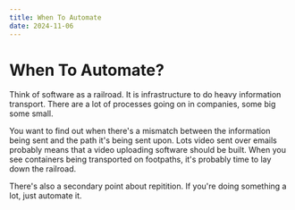 ```yaml
---
title: When To Automate
date: 2024-11-06
---
```

# When To Automate?

Think of software as a railroad. It is infrastructure to do heavy information transport. There are a lot of processes going on in companies, some big some small. 

You want to find out when there's a mismatch between the information being sent and the path it's being sent upon. Lots video sent over emails probably means that a video uploading software should be built. When you see containers being transported on footpaths, it's probably time to lay down the railroad. 

There's also a secondary point about repitition. If you're doing something a lot, just automate it.
